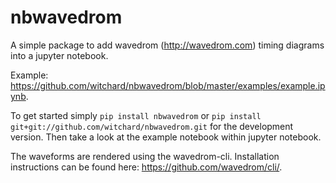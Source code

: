 nbwavedrom
==========

A simple package to add wavedrom (http://wavedrom.com) timing diagrams into a jupyter notebook.

Example: https://github.com/witchard/nbwavedrom/blob/master/examples/example.ipynb.

To get started simply `pip install nbwavedrom` or `pip install git+git://github.com/witchard/nbwavedrom.git`
for the development version. Then take a look at the example notebook within jupyter notebook.

The waveforms are rendered using the wavedrom-cli. Installation instructions can be found here: https://github.com/wavedrom/cli/.
